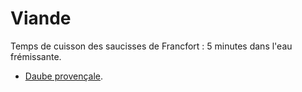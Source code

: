 # Viande

Temps de cuisson des saucisses de Francfort : 5 minutes dans l'eau frémissante.

 * [Daube provençale](https://www.marmiton.org/recettes/recette_daube-provencale_11978.aspx).
